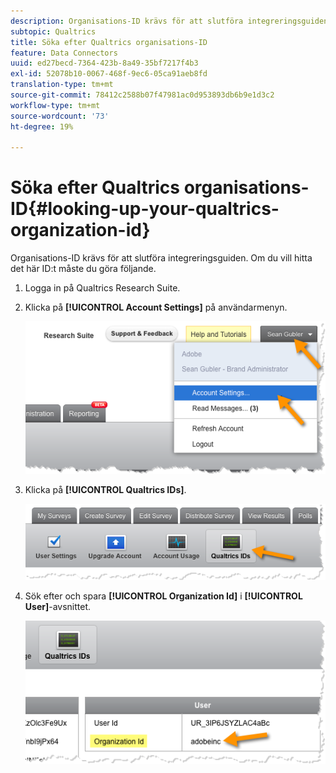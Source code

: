 ```yaml
---
description: Organisations-ID krävs för att slutföra integreringsguiden. Om du vill hitta det här ID:t måste du göra följande.
subtopic: Qualtrics
title: Söka efter Qualtrics organisations-ID
feature: Data Connectors
uuid: ed27becd-7364-423b-8a49-35bf7217f4b3
exl-id: 52078b10-0067-468f-9ec6-05ca91aeb8fd
translation-type: tm+mt
source-git-commit: 78412c2588b07f47981ac0d953893db6b9e1d3c2
workflow-type: tm+mt
source-wordcount: '73'
ht-degree: 19%

---
```


# Söka efter Qualtrics organisations-ID{#looking-up-your-qualtrics-organization-id}

Organisations-ID krävs för att slutföra integreringsguiden. Om du vill hitta det här ID:t måste du göra följande.

1. Logga in på Qualtrics Research Suite.
1. Klicka på **[!UICONTROL Account Settings]** på användarmenyn.

   ![](assets/qualtrics-org-id-1.png)

1. Klicka på **[!UICONTROL Qualtrics IDs]**.

   ![](assets/qualtrics-org-id-2.png)

1. Sök efter och spara **[!UICONTROL Organization Id]** i **[!UICONTROL User]**-avsnittet.

   ![](assets/qualtrics-org-id-3.png)
